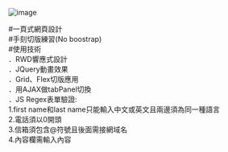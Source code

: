 ![image](https://github.com/gn00667340/single-page-web/blob/gh-pages/images/singlepage.gif)

#一頁式網頁設計  
#手刻切版練習(No boostrap)  
#使用技術   
．RWD響應式設計  
．JQuery動畫效果  
．Grid、Flex切版應用  
．用AJAX做tabPanel切換  
．JS Regex表單驗證:  
  1.first name和last name只能輸入中文或英文且兩邊須為同一種語言  
  2.電話須以0開頭  
  3.信箱須包含@符號且後面需接網域名  
  4.內容欄需輸入內容  
